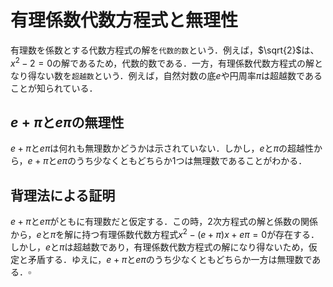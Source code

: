 # 有理係数代数方程式と無理性

有理数を係数とする代数方程式の解を`代数的数`という．例えば，$`\sqrt{2}`$は、$`x^2-2=0`$の解であるため，代数的数である．一方，有理係数代数方程式の解となり得ない数を`超越数`という．例えば，自然対数の底$`e`$や円周率$`\pi`$は超越数であることが知られている．

## $`e+\pi`$と$`e\pi`$の無理性

$`e+\pi`$と$`e\pi`$は何れも無理数かどうかは示されていない．しかし，$`e`$と$`\pi`$の超越性から，$`e+\pi`$と$`e\pi`$のうち少なくともどちらか$`1`$つは無理数であることがわかる．

## 背理法による証明

$`e+\pi`$と$`e\pi`$がともに有理数だと仮定する．この時，$`2`$次方程式の解と係数の関係から，$`e`$と$`\pi`$を解に持つ有理係数代数方程式$`x^2-(e+\pi)x+e\pi=0`$が存在する．しかし，$`e`$と$`\pi`$は超越数であり，有理係数代数方程式の解になり得ないため，仮定と矛盾する．ゆえに，$`e+\pi`$と$`e\pi`$のうち少なくともどちらか一方は無理数である．$`\square`$